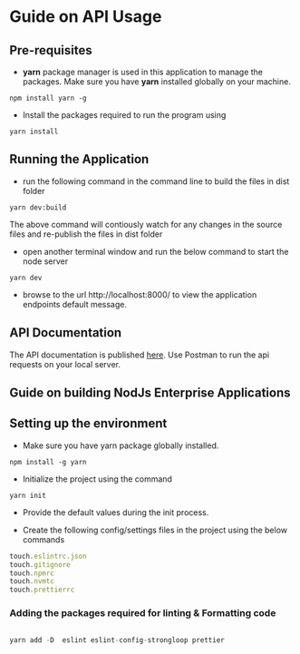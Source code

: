 # Guide on API Usage

## Pre-requisites

- **yarn** package manager is used in this application to manage the packages. Make sure you have **yarn** installed globally on your machine.

`npm install yarn -g`

- Install the packages required to run the program using

`yarn install`

## Running the Application

- run the following command in the command line to build the files in dist folder

`yarn dev:build`

The above command will contiously watch for any changes in the source files and re-publish the files in dist folder

- open another terminal window and run the below command to start the node server

`yarn dev`

- browse to the url http://localhost:8000/ to view the application endpoints default message.

## API Documentation

The API documentation is published [here](https://documenter.getpostman.com/view/190355/RzZDgvxo). Use Postman to run the api requests on your local server.

## Guide on building NodJs Enterprise Applications

## Setting up the environment

- Make sure you have yarn package globally installed.

`npm install -g yarn`

- Initialize the project using the command

`yarn init`

- Provide the default values during the init process.

- Create the following config/settings files in the project using the below commands

```javascript
touch.eslintrc.json
touch.gitignore
touch.npmrc
touch.nvmtc
touch.prettierrc
```

### Adding the packages required for linting & Formatting code

```javascript

yarn add -D  eslint eslint-config-strongloop prettier

```
